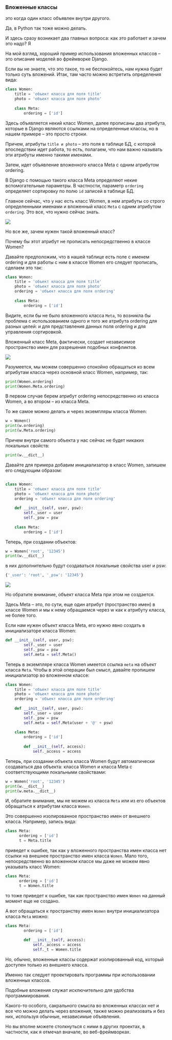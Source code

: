 ### Вложенные классы

это когда один класс объявлен внутри другого. 

Да, в Python так тоже можно делать.

И здесь сразу возникает два главных вопроса: как это работает и зачем это надо? Я

На мой взгляд, хороший пример использования вложенных классов – это описание моделей во фреймворке Django. 

Если вы не знаете, что это такое, то не беспокойтесь, нам нужна будет только суть вложений. Итак, там часто можно встретить определения вида:

```python
class Women:
    title = 'объект класса для поля title'
    photo = 'объект класса для поля photo'
 
    class Meta:
        ordering = ['id']
```

Здесь объявляется некий класс Women, далее прописаны два атрибута, которые в Django являются ссылками на определенные классы, но в нашем примере – это просто строки. 

Причем, атрибуты `title и photo` – это поля в таблице БД, с которой впоследствии идет работа, то есть, полагаем, что нам важно называть эти атрибуты именно такими именами.

Затем, идет объявление вложенного класса Meta с одним атрибутом ordering. 

В Django с помощью такого класса Meta определяют некие вспомогательные параметры. 
В частности, параметр `ordering` определяет сортировку по полю `id` записей в таблице БД. 

Главное сейчас, что у нас есть класс Women, в нем атрибуты со строго определенными именами и вложенный класс `Meta` с одним атрибутом `ordering`. Это все, что нужно сейчас знать.

![](img/image001.png)

Но все же, зачем нужен такой вложенный класс? 

Почему бы этот атрибут не прописать непосредственно в классе Women? 

Давайте предположим, что в нашей таблице есть поле с именем ordering и для работы с ним в классе Women его следует прописать, сделаем это так:

```python
class Women:
    title = 'объект класса для поля title'
    photo = 'объект класса для поля photo'
    ordering = 'объект класса для поля ordering'
 
    class Meta:
        ordering = ['id']
```

Видите, если бы не было вложенного класса `Meta`, то возникла бы проблема с использованием одного и того же атрибута ordering для разных целей: и для представления данных поля ordering и для управления сортировкой.

Вложенный класс Meta, фактически, создает независимое пространство имен для разрешения подобных конфликтов.

![](img/image002.png)

Разумеется, мы можем совершенно спокойно обращаться ко всем атрибутам класса через основной класс Women, например, так:

```python
print(Women.ordering)
print(Women.Meta.ordering)
```

В первом случае берем атрибут ordering непосредственно из класса Women, а во втором – из класса Meta.

То же самое можно делать и через экземпляры класса Women:

```python
w = Women()
print(w.ordering)
print(w.Meta.ordering)
```

Причем внутри самого объекта у нас сейчас не будет никаких локальных свойств:

```python
print(w.__dict__)
```

Давайте для примера добавим инициализатор в класс Women, запишем его следующим образом:

```python

class Women:
    title = 'объект класса для поля title'
    photo = 'объект класса для поля photo'
    ordering = 'объект класса для поля ordering'
 
    def __init__(self, user, psw):
        self._user = user
        self._psw = psw
 
    class Meta:
        ordering = ['id']
```

Теперь, при создании объектов:
```python
w = Women('root', '12345')
print(w.__dict__)
```

в них дополнительно будут создаваться локальные свойства user и psw:

```python
{'_user': 'root', '_psw': '12345'}
```
![](img/image003.png)

Но обратите внимание, объект класса Meta при этом не создается. 

Здесь Meta – это, по сути, еще один атрибут (пространство имен) в классе Women и мы к нему обращаемся через w как к атрибуту класса, не более того. 

Если нам нужен объект класса Meta, его нужно явно создать в инициализаторе класса Women:

```python
def __init__(self, user, psw):
        self._user = user
        self._psw = psw
        self.meta = self.Meta()
```

Теперь в экземпляре класса Women имеется ссылка `meta` на объект класса `Meta`. Чтобы в этой операции был смысл, давайте пропишем инициализатор во вложенном классе:

```python
class Women:
    title = 'объект класса для поля title'
    photo = 'объект класса для поля photo'
    ordering = 'объект класса для поля ordering'
 
    def __init__(self, user, psw):
        self._user = user
        self._psw = psw
        self.meta = self.Meta(user + '@' + psw)
 
    class Meta:
        ordering = ['id']
 
        def __init__(self, access):
            self._access = access

```

Теперь, при создании объекта класса Women будут автоматически создаваться два объекта: класса Women и класса Meta с соответствующими локальными свойствами:

```python
w = Women('root', '12345')
print(w.__dict__)
print(w.meta.__dict__)
```

И, обратите внимание, мы не можем из класса `Meta` или из его объектов обращаться к атрибутам класса `Women`.

Это совершенно изолированное пространство имен от внешнего класса. Например, запись вида:

```python
class Meta:
      ordering = ['id']
      t = Meta.title
```
приведет к ошибке, так как у вложенного пространства имен класса нет ссылки на внешнее пространство имен класса `Women`. Мало того, непосредственно во вложенном классе мы даже не можем явно указывать класс Women:

```python
class Meta:
      ordering = ['id']
      t = Women.title
```

то тоже приведет к ошибке, так как пространство имен `Women` на данный момент еще не создано. 

А вот обращаться к пространству имен `Women` внутри инициализатора класса `Meta` можно:

```python
class Meta:
        ordering = ['id']
 
        def __init__(self, access):
            self._access = access
            self._t = Women.title
```

Но, обычно, вложенные классы содержат изолированный код, который доступен только из внешнего класса.

Именно так следует проектировать программы при использовании вложенных классов.

Подобные вложения служат исключительно для удобства программирования.

Какого-то особого, сакрального смысла во вложенных классах нет и все что можно делать через вложения, также можно реализовать и без них, используя обычные, независимые объявления. 

Но вы вполне можете столкнуться с ними в других проектах, в частности, как я отмечал вначале, во веб-фреймворках.